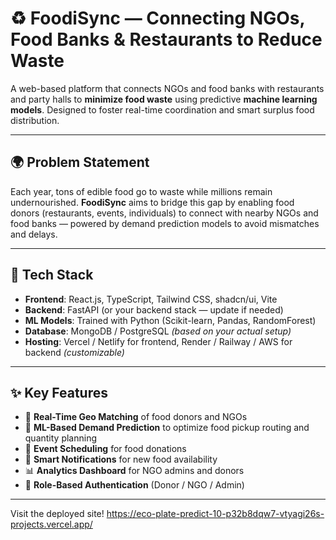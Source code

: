 # ♻️ FoodiSync — Connecting NGOs, Food Banks & Restaurants to Reduce Waste

A web-based platform that connects NGOs and food banks with restaurants and party halls to **minimize food waste** using predictive **machine learning models**. Designed to foster real-time coordination and smart surplus food distribution.

---

## 🌍 Problem Statement

Each year, tons of edible food go to waste while millions remain undernourished. **FoodiSync** aims to bridge this gap by enabling food donors (restaurants, events, individuals) to connect with nearby NGOs and food banks — powered by demand prediction models to avoid mismatches and delays.

---

## 🔧 Tech Stack

- **Frontend**: React.js, TypeScript, Tailwind CSS, shadcn/ui, Vite
- **Backend**: FastAPI (or your backend stack — update if needed)
- **ML Models**: Trained with Python (Scikit-learn, Pandas, RandomForest)
- **Database**: MongoDB / PostgreSQL *(based on your actual setup)*
- **Hosting**: Vercel / Netlify for frontend, Render / Railway / AWS for backend *(customizable)*

---

## ✨ Key Features

- 📍 **Real-Time Geo Matching** of food donors and NGOs
- 🤖 **ML-Based Demand Prediction** to optimize food pickup routing and quantity planning
- 📅 **Event Scheduling** for food donations
- 🔔 **Smart Notifications** for new food availability
- 📊 **Analytics Dashboard** for NGO admins and donors
- 🔐 **Role-Based Authentication** (Donor / NGO / Admin)

---

Visit the deployed site!
https://eco-plate-predict-10-p32b8dqw7-vtyagi26s-projects.vercel.app/
